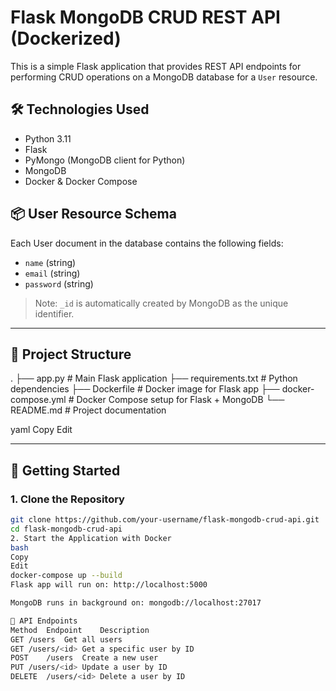 # Flask MongoDB CRUD REST API (Dockerized)

This is a simple Flask application that provides REST API endpoints for performing CRUD operations on a MongoDB database for a `User` resource.

## 🛠 Technologies Used

- Python 3.11
- Flask
- PyMongo (MongoDB client for Python)
- MongoDB
- Docker & Docker Compose

## 📦 User Resource Schema

Each User document in the database contains the following fields:

- `name` (string)
- `email` (string)
- `password` (string)

> Note: `_id` is automatically created by MongoDB as the unique identifier.

---

## 📂 Project Structure

.
├── app.py # Main Flask application
├── requirements.txt # Python dependencies
├── Dockerfile # Docker image for Flask app
├── docker-compose.yml # Docker Compose setup for Flask + MongoDB
└── README.md # Project documentation

yaml
Copy
Edit

---

## 🚀 Getting Started

### 1. Clone the Repository

```bash
git clone https://github.com/your-username/flask-mongodb-crud-api.git
cd flask-mongodb-crud-api
2. Start the Application with Docker
bash
Copy
Edit
docker-compose up --build
Flask app will run on: http://localhost:5000

MongoDB runs in background on: mongodb://localhost:27017

🔗 API Endpoints
Method	Endpoint	Description
GET	/users	Get all users
GET	/users/<id>	Get a specific user by ID
POST	/users	Create a new user
PUT	/users/<id>	Update a user by ID
DELETE	/users/<id>	Delete a user by ID